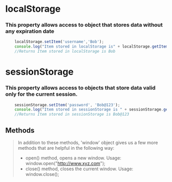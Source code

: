 # localStorage

### This property allows access to object that stores data without any expiration date 
```javascript
    localStorage.setItem('username','Bob'); 
    console.log("Item stored in localStorage is" + localStorage.getItem('username')); 
    //Returns Item stored in localStorage is Bob 
```
# sessionStorage 

### This property allows access to objects that store data valid only for the current session. 
```javascript
    sessionStorage.setItem('password', 'Bob@123'); 
    console.log("Item stored in sessionStorage is " + sessionStorage.getItem('password')); 
    //Returns Item stored in sessionStorage is Bob@123
```
## Methods

>In addition to these methods, 'window' object gives us a few more methods that are helpful in the following way: 
>- open() method, opens a new window. Usage: window.open("http://www.xyz.com"); 
>- close() method, closes the current window. Usage: window.close(); 